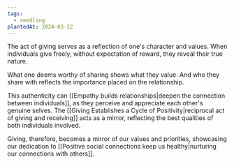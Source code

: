```yaml
---
tags:
  - seedling
plantedAt: 2024-03-22
---
```

The act of giving serves as a reflection of one's character and values. When individuals give freely, without expectation of reward, they reveal their true nature.

What one deems worthy of sharing shows what they value. And who they share with reflects the importance placed on the relationship.

This authenticity can [[Empathy builds relationships|deepen the connection between individuals]], as they perceive and appreciate each other's genuine selves. The [[Giving Establishes a Cycle of Positivity|reciprocal act of giving and receiving]] acts as a mirror, reflecting the best qualities of both individuals involved.

Giving, therefore, becomes a mirror of our values and priorities, showcasing our dedication to [[Positive social connections keep us healthy|nurturing our connections with others]].
